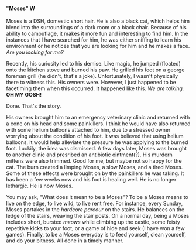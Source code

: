 #### "Moses" W  

Moses is a DSH, domestic short hair. He is also a black cat, which helps him blend into the surroundings of a dark room or a black chair.
Because of his ability to camouflage, it makes it more fun and interesting to find him. In the instances that I have searched for him, he
was either sniffing to learn his environment or he notices that you are looking for him and he makes a face. _Are you looking for me?_

Recently, his curiosity led to his demise. Like magic, he jumped (floated) onto the kitchen stove and burned his paw. He grilled his foot
on a george foreman grill (he didn't, that's a joke). Unfortunately, I wasn't physically there to witness this. His owners were. However, 
I just happened to be facetiming them when this occurred. It happened like this. _We are talking._ **OH MY GOSH!**   

Done. That's the story.  

His owners brought him to an emergency veterinary clinic and returned with a cone on his head and some painkillers. I think he would have 
also returned with some helium balloons attached to him, due to a stressed owner worrying about the condition of his foot. It was believed 
that using helium balloons, it would help alleviate the pressure he was applying to the burned foot. Luckily, the idea was dismissed. A few 
days later, Moses was brought to another clinic and presribed an antibiotic ointment(?). His murdern mittens were also trimmed. Good for me, 
but maybe not so happy for the cat. The burn created a limping Moses, a slow Moses, and a tired Moses. Some of these effects were brought on 
by the painkillers he was taking. It has been a few weeks now and his foot is healing well. He is no longer lethargic. He is now Moses.  

You may ask, "What does it mean to be a Moses"? To be a Moses means to live on the edge, to live wild, to live rent free. For instance,
every Sunday, Moses partakes in the _hardcore parcour_ on the stairs. He balances on the ledge of the stairs, weaving the stair posts. On
a normal day, being a Moses includes short, bursted _meows_ while climbing up the castle, some feisty repetitive kicks to your foot, or a
game of hide and seek (I have won a few games). Finally, to be a Moses everyday is to feed yourself, clean yourself, and do your bitness.
All done in a timely manner.

